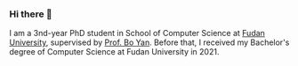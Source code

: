 ### Hi there 👋

<!--
**ryanhe312/ryanhe312** is a ✨ _special_ ✨ repository because its `README.md` (this file) appears on your GitHub profile.

Here are some ideas to get you started:

- 🔭 I’m currently working on ...
- 🌱 I’m currently learning ...
- 👯 I’m looking to collaborate on ...
- 🤔 I’m looking for help with ...
- 💬 Ask me about ...
- 📫 How to reach me: ...
- 😄 Pronouns: ...
- ⚡ Fun fact: ...
-->

I am a 3nd-year PhD student in School of Computer Science at [Fudan University](https://www.fudan.edu.cn), supervised by [Prof. Bo Yan](https://dml.fudan.edu.cn). Before that, I received my Bachelor's degree of Computer Science at Fudan University in 2021.
